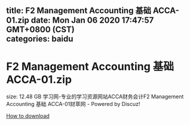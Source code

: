 
title: F2 Management Accounting 基础 ACCA-01.zip
date: Mon Jan 06 2020 17:47:57 GMT+0800 (CST)    
categories: baidu
---

# F2 Management Accounting 基础 ACCA-01.zip
size: 12.48 GB
 学习网-专业的学习资源网站ACCA财务会计F2 Management Accounting 基础 ACCA-01财萃网 - Powered by Discuz!
 

[How to download](https://bpcam.bemobtrk.com/go/2ceec3aa-1ca2-46d6-b9ff-aaa5c184517c?jno=2883)